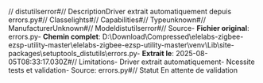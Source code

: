 // distutilserror#// DescriptionDriver extrait automatiquement depuis errors.py#// Classelights#// Capabilities#// Typeunknown#// ManufacturerUnknown#// Modeldistutilserror#// Source- **Fichier original**: errors.py- **Chemin complet**: D:\Download\Compressed\elelabs-zigbee-ezsp-utility-master\elelabs-zigbee-ezsp-utility-master\venv\Lib\site-packages\setuptools\_distutils\errors.py- **Extrait le**: 2025-08-05T08:33:17.030Z#// Limitations- Driver extrait automatiquement- Ncessite tests et validation- Source: errors.py#// Statut En attente de validation